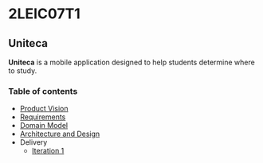 # 2LEIC07T1
## Uniteca

**Uniteca** is a mobile application designed to help students determine where to study.

### Table of contents

 - [Product Vision](vision.md)
 - [Requirements](requirements.md)
 - [Domain Model](domainmodel.md)
 - [Architecture and Design](ArchitectureAndDesign.md)
 - Delivery
   - [Iteration 1](iteration1.md)
